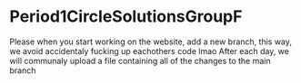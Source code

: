 # Period1CircleSolutionsGroupF
Please when you start working on the website, add a new branch, this way, we avoid accidentaly fucking up eachothers code lmao
After each day, we will communaly upload a file containing all of the changes to the main branch
